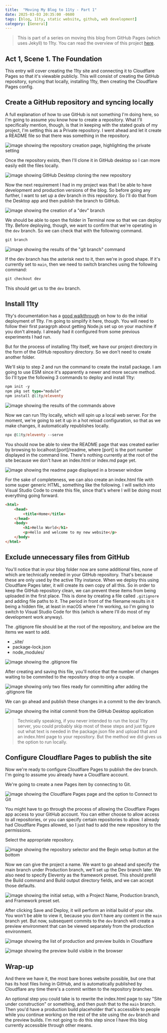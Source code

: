 ```yaml
---
title:  "Moving My Blog to 11ty - Part 1"
date: 2025-03-03 20:35:00 -0600
tags: [blog, 11ty, static website, github, web development]
category: [General]
---
```


> This is part of a series on moving this blog from GitHub Pages (which uses Jekyll) to 11ty. You can read the overview of this project [here](/_posts/2025-03-03-move-blog-to-11ty-prologue.md).

## Act 1, Scene 1. The Foundation

This entry will cover creating the 11ty site and connecting it to Cloudflare Pages so that it's viewable publicly. This will consist of creating the GitHub repository, syncing that locally, installing 11ty, then creating the Cloudflare Pages config.

## Create a GitHub repository and syncing locally

A full explanation of how to use GitHub is not something I'm doing here, so I'm going to assume you know how to create a repository. What I'll specifically mention, though, is that in keeping with the stated goals of my project, I'm setting this as a Private repository. I went ahead and let it create a README file so that there was something in the repository.

![image showing the repository creation page, highlighting the private setting](/assets/images/11ty-repository-creation.png)

Once the repository exists, then I'll clone it in GitHub desktop so I can more easily edit the files locally.

![image showing GitHub Desktop cloning the new repository](/assets/images/11ty-repository-clone.png)

Now the next requirement I had in my project was that I be able to have development and production versions of the blog. So before going any further, I want to set up a dev branch in this repository. So I'll do that from the Desktop app and then publish the branch to GitHub.

![image showing the creation of a "dev" branch](/assets/images/11ty-create-branch.png)

We should be able to open the folder in Terminal now so that we can deploy 11ty. Before deploying, though, we want to confirm that we're operating in the `dev` branch. So we can check that with the following command.

```ps
git branch
```

![image showing the results of the "git branch" command](/assets/images/11ty-git-branch.png)

If the dev branch has the asterisk next to it, then we're in good shape. If it's currently set to `main`, then we need to switch branches using the following command:

```ps
git checkout dev
```

This should get us to the `dev` branch.

## Install 11ty

11ty's documentation has a [good walkthrough](https://www.11ty.dev/docs/) on how to do the initial deployment of 11ty. I'm going to simplify it here, though. You will need to follow their first paragrph about getting Node.js set up on your machine if you don't already. I already had it configured from some previous experiments I had run.

But for the process of installing 11ty itself, we have our project directory in the form of the GitHub repository directory. So we don't need to create another folder.

We'll skip to step 2 and run the command to create the install package. I am going to use ESM since it's apparently a newer and more secure method. So I'll type the following 3 commands to deploy and install 11ty:

```ps
npm init -y
npm pkg set type="module"
npm install @11ty/eleventy
```

![image showing the results of the commands above](/assets/images/11ty-install.png)

Now we can run 11ty locally, which will spin up a local web server. For the moment, we're going to set it up in a hot reload configuration, so that as we make changes, it automatically republishes locally.

```ps
npx @11ty/eleventy --serve
```

You should now be able to view the README page that was created earlier by browsing to localhost:\[port\]/readme, where \[port\] is the port number displayed in the command line. There's nothing currently at the root of the site because we don't have an index.html or index.md page yet.

![image showing the readme page displayed in a browser window](/assets/images/11ty-browse1.png)

For the sake of completeness, we can also create an index.html file with some super generic HTML, something like the following. I will switch into Visual Studio Code to create this file, since that's where I will be doing most everything going forward.

```html
<html>
    <head>
        <title>Home</title>
    </head>
    <body>
        <h1>Hello World</h1>
        <p>Hello and welcome to my new website</p>
    </body>
</html>
```

## Exclude unnecessary files from GitHub

You'll notice that in your blog folder now are some additional files, none of which are technically needed in your GitHub repository. That's because these are only used by the active 11ty instance. When we deploy this using Cloudflare Pages later, it will create its own copy of all this. So in order to keep the GitHub repository clean, we can prevent these items from being uploaded in the first place. This is done by creating a file called `.gitignore` and adding file paths to it. The period in front of the filename results in it being a hidden file, at least in macOS where I'm working, so I'm going to switch to Visual Studio Code for this (which is where I'll do most of my development work anyway).

The .gitignore file should be at the root of the repository, and below are the items we want to add.

- _site/
- package-lock.json
- node_modules/

![image showing the .gitignore file](/assets/images/11ty-gitignore.png)

After creating and saving this file, you'll notice that the number of changes waiting to be commited to the repository drop to only a couple.

![image showing only two files ready for committing after adding the .gitignore file](/assets/images/11ty-gitignore-results.png)

We can go ahead and publish these changes in a commit to the dev branch.

![image showing the initial commit from the GitHub Desktop application](/assets/images/11ty-initial-commit.png)

> Technically speaking, if you never intended to run the local 11ty server, you could probably skip most of these steps and just figure out what text is needed in the package.json file and upload that and an index.html page to your repository. But the method we did gives us the option to run locally.

## Configure Cloudflare Pages to publish the site

Now we're ready to configure Cloudflare Pages to publish the dev branch. I'm going to assume you already have a Cloudflare account.

We're going to create a new Pages item by connecting to Git.

![image showing the Cloudflare Pages page and the option to Connect to Git](/assets/images/11ty-cloudflare-connect.png)

You might have to go through the process of allowing the Cloudflare Pages app access to your GitHub account. You can either choose to allow access to all repositories, or you can specify certain repositories to allow. I already had Cloudflare Pages allowed, so I just had to add the new repository to the permissions.

Select the appropriate repository.

![image showing the repository selector and the Begin setup button at the bottom](/assets/images/11ty-cloudflare-repository-select.png)

Now we can give the project a name. We want to go ahead and specify the main branch under Production branch, we'll set up the Dev branch later. We also need to specify Eleventy as the framework preset. This should prefill the Build command and Build output directory fields, and we can accept those defaults.

![image showing the initial setup, with a Project Name, Production branch, and Framework preset set.](/assets/images/11ty-cloudflare-setup.png)

After clicking Save and Deploy, it will perform an initial build of your site. You won't be able to view it, because you don't have any content in the `main` branch yet. But now, subsequent commits to the `dev` branch will create a preview environment that can be viewed separately from the production environment.

![image showing the list of production and preview builds in Cloudflare](/assets/images/11ty-cloudflare-build-list.png)

![image showing the preview build visible in the browser](/assets/images/11ty-cloudflare-browser1.png)

## Wrap-up

And there we have it, the most bare bones website possible, but one that has its host files living in GitHub, and is automatically published by Cloudflare any time there's a commit written to the repository branches.

An optional step you could take is to rewrite the index.html page to say "Site under construction" or something, and then push that to the `main` branch. Then you'd have a production build placeholder that's accessible to people while you continue working on the rest of the site using the `dev` branch and the preview builds. I'm not going to do this step since I have this blog currently accessible through other means.
